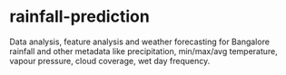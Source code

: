 # rainfall-prediction
Data analysis, feature analysis and weather forecasting for Bangalore rainfall and other metadata like precipitation, min/max/avg temperature, vapour pressure, cloud coverage, wet day frequency.
